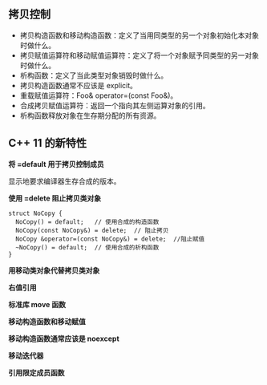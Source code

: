 ## 拷贝控制

* 拷贝构造函数和移动构造函数：定义了当用同类型的另一个对象初始化本对象时做什么。
* 拷贝赋值运算符和移动赋值运算符：定义了将一个对象赋予同类型的另一对象时做什么。
* 析构函数：定义了当此类型对象销毁时做什么。
* 拷贝构造函数通常不应该是 explicit。
* 重载赋值运算符：Foo& operator=(const Foo&)。
* 合成拷贝赋值运算符：返回一个指向其左侧运算对象的引用。
* 析构函数释放对象在生存期分配的所有资源。

## C++ 11 的新特性

**将 =default 用于拷贝控制成员**

显示地要求编译器生存合成的版本。

**使用 =delete 阻止拷贝类对象**

```
struct NoCopy {
  NoCopy() = default;   // 使用合成的构造函数
  NoCopy(const NoCopy&) = delete;  // 阻止拷贝
  NoCopy &operator=(const NoCopy&) = delete;  //阻止赋值
  ~NoCopy() = default;  // 使用合成的析构函数
}
```

**用移动类对象代替拷贝类对象**



**右值引用**

**标准库 move 函数**

**移动构造函数和移动赋值**

**移动构造函数通常应该是 noexcept**

**移动迭代器**

**引用限定成员函数**

